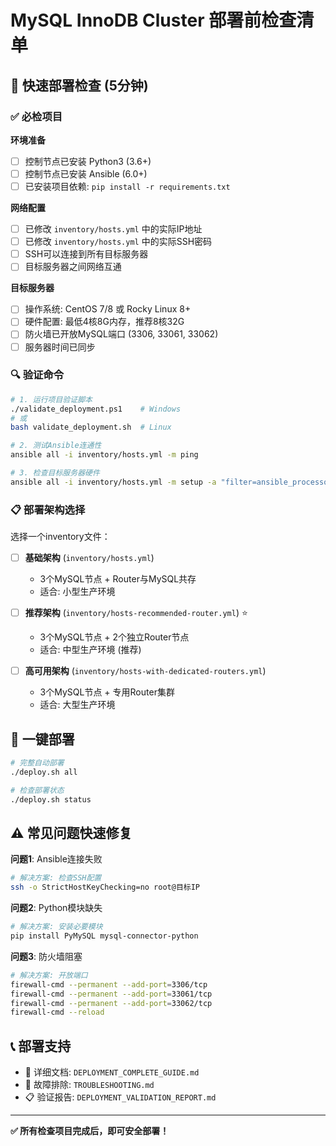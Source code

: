 # MySQL InnoDB Cluster 部署前检查清单

## 🚀 快速部署检查 (5分钟)

### ✅ 必检项目

**环境准备**
- [ ] 控制节点已安装 Python3 (3.6+)
- [ ] 控制节点已安装 Ansible (6.0+)
- [ ] 已安装项目依赖: `pip install -r requirements.txt`

**网络配置**
- [ ] 已修改 `inventory/hosts.yml` 中的实际IP地址
- [ ] 已修改 `inventory/hosts.yml` 中的实际SSH密码
- [ ] SSH可以连接到所有目标服务器
- [ ] 目标服务器之间网络互通

**目标服务器**
- [ ] 操作系统: CentOS 7/8 或 Rocky Linux 8+
- [ ] 硬件配置: 最低4核8G内存，推荐8核32G
- [ ] 防火墙已开放MySQL端口 (3306, 33061, 33062)
- [ ] 服务器时间已同步

### 🔍 验证命令

```bash
# 1. 运行项目验证脚本
./validate_deployment.ps1    # Windows
# 或
bash validate_deployment.sh  # Linux

# 2. 测试Ansible连通性
ansible all -i inventory/hosts.yml -m ping

# 3. 检查目标服务器硬件
ansible all -i inventory/hosts.yml -m setup -a "filter=ansible_processor*,ansible_memtotal_mb"
```

### 📋 部署架构选择

选择一个inventory文件：

- [ ] **基础架构** (`inventory/hosts.yml`)
  - 3个MySQL节点 + Router与MySQL共存
  - 适合: 小型生产环境

- [ ] **推荐架构** (`inventory/hosts-recommended-router.yml`) ⭐
  - 3个MySQL节点 + 2个独立Router节点  
  - 适合: 中型生产环境 (推荐)

- [ ] **高可用架构** (`inventory/hosts-with-dedicated-routers.yml`)
  - 3个MySQL节点 + 专用Router集群
  - 适合: 大型生产环境

## 🎯 一键部署

```bash
# 完整自动部署
./deploy.sh all

# 检查部署状态
./deploy.sh status
```

## ⚠️ 常见问题快速修复

**问题1**: Ansible连接失败
```bash
# 解决方案: 检查SSH配置
ssh -o StrictHostKeyChecking=no root@目标IP
```

**问题2**: Python模块缺失
```bash
# 解决方案: 安装必要模块
pip install PyMySQL mysql-connector-python
```

**问题3**: 防火墙阻塞
```bash
# 解决方案: 开放端口
firewall-cmd --permanent --add-port=3306/tcp
firewall-cmd --permanent --add-port=33061/tcp  
firewall-cmd --permanent --add-port=33062/tcp
firewall-cmd --reload
```

## 📞 部署支持

- 📖 详细文档: `DEPLOYMENT_COMPLETE_GUIDE.md`
- 🔧 故障排除: `TROUBLESHOOTING.md`  
- 📋 验证报告: `DEPLOYMENT_VALIDATION_REPORT.md`

---

**✅ 所有检查项目完成后，即可安全部署！** 